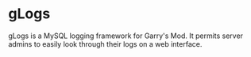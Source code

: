 gLogs
=====

gLogs is a MySQL logging framework for Garry's Mod. It permits server admins to easily look through their logs on a web interface.
